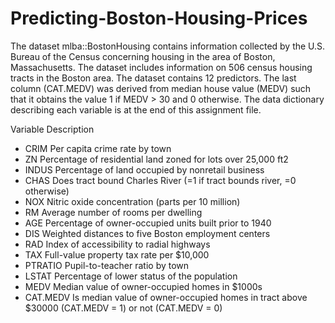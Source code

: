 # Predicting-Boston-Housing-Prices
The dataset mlba::BostonHousing contains information collected by the U.S. Bureau of the Census concerning housing in the area of Boston, Massachusetts. The dataset includes information on 506 census housing tracts in the Boston area. The dataset contains 12 predictors. The last column (CAT.MEDV) was derived from median house value (MEDV) such that it obtains the value 1 if MEDV > 30 and 0 otherwise. 
The data dictionary describing each variable is at the end of this assignment file.

Variable	Description
- CRIM	Per capita crime rate by town
- ZN	Percentage of residential land zoned for lots over 25,000 ft2
- INDUS	Percentage of land occupied by nonretail business
- CHAS	Does tract bound Charles River (=1 if tract bounds river, =0 otherwise)
- NOX	Nitric oxide concentration (parts per 10 million)
- RM	Average number of rooms per dwelling
- AGE	Percentage of owner-occupied units built prior to 1940
- DIS	Weighted distances to five Boston employment centers
- RAD	Index of accessibility to radial highways
- TAX	Full-value property tax rate per $10,000
- PTRATIO	Pupil-to-teacher ratio by town
- LSTAT	Percentage of lower status of the population
- MEDV	Median value of owner-occupied homes in $1000s
- CAT.MEDV	Is median value of owner-occupied homes in tract above $30000 (CAT.MEDV = 1) or not (CAT.MEDV = 0)

